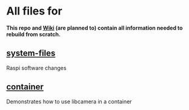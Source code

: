 # All files for <insert name>

**This repo and [Wiki](https://github.com/Bento-Robotics/NewBot/wiki) (are planned to) contain all information needed to rebuild <insert name> from scratch.**

## [system-files](./system-files/README.md)
Raspi software changes


## [container](./container/README.md)
Demonstrates how to use libcamera in a container
